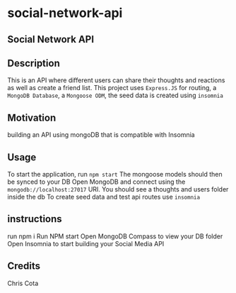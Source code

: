 # social-network-api

## Social Network API

## Description
This is an API where different users can share their thoughts and reactions as well as create a friend list. This project uses `Express.JS` for routing, a `MongoDB Database`, a `Mongoose ODM`, the seed data is created using `insomnia`

## Motivation
building an API using mongoDB that is compatible with Insomnia

## Usage 
To start the application, run `npm start`
The mongoose models should then be synced to your DB
Open MongoDB and connect using the `mongodb://localhost:27017` URI. You should see a thoughts and users folder inside the db
To create seed data and test api routes use `insomnia`

## instructions
run npm i
Run NPM start
Open MongoDB Compass to view your DB folder
Open Insomnia to start building your Social Media API

## Credits
Chris Cota
